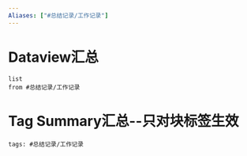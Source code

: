 ```yaml
---
Aliases: ["#总结记录/工作记录"]
---
```

# Dataview汇总

```dataview
list
from #总结记录/工作记录
```

# Tag Summary汇总--只对块标签生效

```add-summary
tags: #总结记录/工作记录
```

